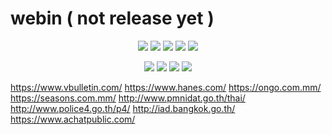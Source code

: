 # webin ( not release yet )

<p align="center">
<img src="https://img.shields.io/badge/Version-1.0-purple?style=for-the-badge">
<img src="https://img.shields.io/github/license/1337r0j4n/webin?style=for-the-badge">
<img src="https://img.shields.io/github/stars/1337r0j4n/webin?style=for-the-badge">
<img src="https://img.shields.io/github/forks/1337r0j4n/webin?color=orange&style=for-the-badge">
<img src="https://img.shields.io/github/issues/1337r0j4n/webin?color=pink&style=for-the-badge">
</p>

<p align="center">
<img src="https://img.shields.io/badge/Open%20Source-Yes-darkcyan?style=for-the-badge">
<img src="https://img.shields.io/badge/Written%20In-Bash-darkblue?style=for-the-badge">
<img src="https://img.shields.io/badge/author%20-1337r0j4n-brown?style=for-the-badge">
<img src="https://api.visitorbadge.io/api/visitors?path=https%3A%2F%2Fgithub.com%2F1337r0j4n%2Fwebin&countColor=%23263759">
</p>

https://www.vbulletin.com/
https://www.hanes.com/
https://ongo.com.mm/
https://seasons.com.mm/
http://www.pmnidat.go.th/thai/
http://www.police4.go.th/p4/
http://iad.bangkok.go.th/
https://www.achatpublic.com/
